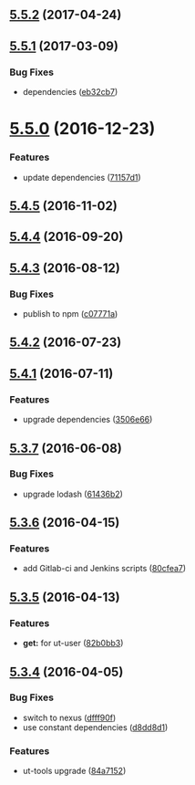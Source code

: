 <a name="5.5.2"></a>
## [5.5.2](https://github.com/softwaregroup-bg/ut-permission/compare/v5.5.1...v5.5.2) (2017-04-24)



<a name="5.5.1"></a>
## [5.5.1](https://github.com/softwaregroup-bg/ut-permission/compare/v5.5.0...v5.5.1) (2017-03-09)


### Bug Fixes

* dependencies ([eb32cb7](https://github.com/softwaregroup-bg/ut-permission/commit/eb32cb7))



<a name="5.5.0"></a>
# [5.5.0](https://github.com/softwaregroup-bg/ut-permission/compare/v5.4.5...v5.5.0) (2016-12-23)


### Features

* update dependencies ([71157d1](https://github.com/softwaregroup-bg/ut-permission/commit/71157d1))



<a name="5.4.5"></a>
## [5.4.5](https://github.com/softwaregroup-bg/ut-permission/compare/v5.4.4...v5.4.5) (2016-11-02)



<a name="5.4.4"></a>
## [5.4.4](https://github.com/softwaregroup-bg/ut-permission/compare/v5.4.3...v5.4.4) (2016-09-20)



<a name="5.4.3"></a>
## [5.4.3](https://github.com/softwaregroup-bg/ut-permission/compare/v5.4.2...v5.4.3) (2016-08-12)


### Bug Fixes

* publish to npm ([c07771a](https://github.com/softwaregroup-bg/ut-permission/commit/c07771a))



<a name="5.4.2"></a>
## [5.4.2](https://git.softwaregroup-bg.com/ut5/ut-permission/compare/v5.4.1...v5.4.2) (2016-07-23)



<a name="5.4.1"></a>
## [5.4.1](https://git.softwaregroup-bg.com/ut5/ut-permission/compare/v5.3.7...v5.4.1) (2016-07-11)


### Features

* upgrade dependencies ([3506e66](https://git.softwaregroup-bg.com/ut5/ut-permission/commit/3506e66))



<a name="5.3.7"></a>
## [5.3.7](https://git.softwaregroup-bg.com/ut5/ut-permission/compare/v5.3.6...v5.3.7) (2016-06-08)


### Bug Fixes

* upgrade lodash ([61436b2](https://git.softwaregroup-bg.com/ut5/ut-permission/commit/61436b2))



<a name="5.3.6"></a>
## [5.3.6](https://git.softwaregroup-bg.com/ut5/ut-permission/compare/v5.3.5...v5.3.6) (2016-04-15)


### Features

* add Gitlab-ci and Jenkins scripts ([80cfea7](https://git.softwaregroup-bg.com/ut5/ut-permission/commit/80cfea7))



<a name="5.3.5"></a>
## [5.3.5](https://git.softwaregroup-bg.com/ut5/ut-permission/compare/v5.3.4...v5.3.5) (2016-04-13)


### Features

* **get:** for ut-user ([82b0bb3](https://git.softwaregroup-bg.com/ut5/ut-permission/commit/82b0bb3))



<a name="5.3.4"></a>
## [5.3.4](https://git.softwaregroup-bg.com/ut5/ut-permission/compare/v5.3.3...v5.3.4) (2016-04-05)


### Bug Fixes

* switch to nexus ([dfff90f](https://git.softwaregroup-bg.com/ut5/ut-permission/commit/dfff90f))
* use constant dependencies ([d8dd8d1](https://git.softwaregroup-bg.com/ut5/ut-permission/commit/d8dd8d1))

### Features

* ut-tools upgrade ([84a7152](https://git.softwaregroup-bg.com/ut5/ut-permission/commit/84a7152))



